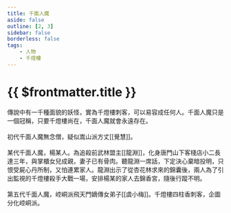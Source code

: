 ```yaml
---
title: 千面人魔
aside: false
outline: [2, 3]
sidebar: false
borderless: false
tags:
    - 人物
    - 千燈樓
---
```


# {{ $frontmatter.title }}

傳說中有一千種面貌的妖怪，實為千燈樓刺客，可以易容成任何人。千面人魔只是一個冠稱，只要千燈樓尚在，千面人魔就會永遠存在。
<br><br>
初代千面人魔無念僧，疑似嵩山派方丈[[覺慧]]。
<br><br>
某代千面人魔，楊某人。為追殺前武林盟主[[龍淵]]，化身唐門山下客棧店小二長達三年，與掌櫃女兒成親，妻子已有骨肉。聽龍淵一席話，下定決心棄暗投明，只恨受屍心丹所制，又怕連累家人。龍淵出示了從杏花林求來的錦囊後，兩人為了引出監視的千燈樓殺手大戰一場，安排楊某的家人去錦香宮，隨後行蹤不明。
<br><br>
第五代千面人魔，崆峒派飛天門嫡傳女弟子[[虞小梅]]。千燈樓四柱香刺客，企圖分化崆峒派。
